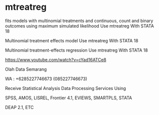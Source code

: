 # mtreatreg
fits models with multinomial treatments and continuous, count and binary outcomes using maximum simulated likelihood Use mtreatreg With STATA 18

Multinomial treatment effects model Use mtreatreg With STATA 18

Multinomial treatment-effects regression Use mtreatreg With STATA 18

https://www.youtube.com/watch?v=cYad16ATCe8

Olah Data Semarang

WA : +6285227746673 (085227746673)

Receive Statistical Analysis Data Processing Services Using

SPSS, AMOS, LISREL, Frontier 4.1, EVIEWS, SMARTPLS, STATA

DEAP 2.1, ETC
